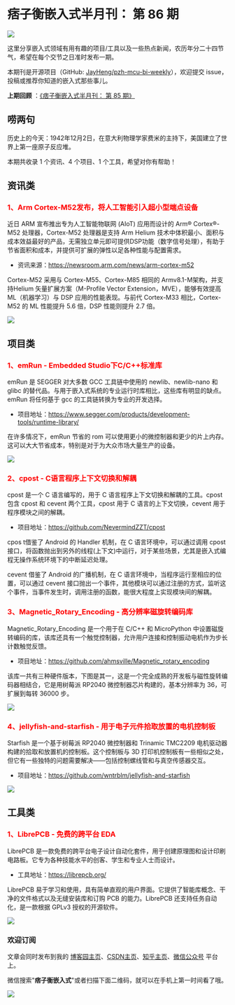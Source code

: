 # 痞子衡嵌入式半月刊： 第 86 期

![](https://raw.githubusercontent.com/JayHeng/pzh-mcu-bi-weekly/master/pics/pzh_mcu_bi_weekly.PNG)

这里分享嵌入式领域有用有趣的项目/工具以及一些热点新闻，农历年分二十四节气，希望在每个交节之日准时发布一期。

本期刊是开源项目（GitHub: [JayHeng/pzh-mcu-bi-weekly](https://github.com/JayHeng/pzh-mcu-bi-weekly)），欢迎提交 issue，投稿或推荐你知道的嵌入式那些事儿。

**上期回顾** ：[《痞子衡嵌入式半月刊： 第 85 期》](https://www.cnblogs.com/henjay724/p/17826449.html)

## 唠两句

历史上的今天：1942年12月2日，在意大利物理学家费米的主持下，美国建立了世界上第一座原子反应堆。

本期共收录 1 个资讯、4 个项目、1 个工具，希望对你有帮助！

## 资讯类

### <font color="red">1、Arm Cortex-M52发布，将人工智能引入超小型端点设备</font>

近日 ARM 宣布推出专为人工智能物联网 (AIoT) 应用而设计的 Arm® Cortex®-M52 处理器，Cortex-M52 处理器是支持 Arm Helium 技术中体积最小、面积与成本效益最好的产品，无需独立单元即可提供DSP功能（数字信号处理），有助于节省面积和成本，并提供可扩展的弹性以足各种性能与配置需求。

 * 资讯来源：https://newsroom.arm.com/news/arm-cortex-m52

Cortex-M52 采用与 Cortex-M55、Cortex-M85 相同的 Armv8.1-M架构，并支持Helium 矢量扩展方案（M-Profile Vector Extension，MVE），能够有效提高 ML（机器学习）与 DSP 应用的性能表现。与前代 Cortex-M33 相比，Cortex-M52 的 ML 性能提升 5.6 倍，DSP 性能则提升 2.7 倍。

![](https://raw.githubusercontent.com/JayHeng/pzh-mcu-bi-weekly/master/pics/issue-086/cortex-m52.PNG)

## 项目类

### <font color="red">1、emRun - Embedded Studio下C/C++标准库</font>

emRun 是 SEGGER 对大多数 GCC 工具链中使用的 newlib、newlib-nano 和 glibc 的替代品。与用于嵌入式系统的专业运行时库相比，这些库有明显的缺点。emRun 将任何基于 gcc 的工具链转换为专业的开发选择。

 * 项目地址：https://www.segger.com/products/development-tools/runtime-library/

在许多情况下，emRun 节省的 rom 可以使用更小的微控制器和更少的片上内存。这可以大大节省成本，特别是对于为大众市场大量生产的设备。

![](https://raw.githubusercontent.com/JayHeng/pzh-mcu-bi-weekly/master/pics/issue-086/emRun.PNG)

### <font color="red">2、cpost - C语言程序上下文切换和解耦</font>

cpost 是一个 C 语言编写的，用于 C 语言程序上下文切换和解耦的工具。cpost 包含 cpost 和 cevent 两个工具，cpost 用于 C 语言的上下文切换，cevent 用于程序模块之间的解耦。

 * 项目地址：https://github.com/NevermindZZT/cpost

cpos t借鉴了 Android 的 Handler 机制，在 C 语言环境中，可以通过调用 cpost 接口，将函数抛出到另外的线程(上下文)中运行，对于某些场景，尤其是嵌入式编程无操作系统环境下的中断延迟处理。

cevent 借鉴了 Android 的广播机制，在 C 语言环境中，当程序运行至相应的位置，可以通过 cevent 接口抛出一个事件，其他模块可以通过注册的方式，监听这个事件，当事件发生时，调用注册的函数，能很大程度上实现模块间的解耦。 

### <font color="red">3、Magnetic_Rotary_Encoding - 高分辨率磁旋转编码库</font>

Magnetic_Rotary_Encoding 是一个用于在 C/C++ 和 MicroPython 中设置磁旋转编码的库，该库还具有一个触觉控制器，允许用户连接和控制振动电机作为步长计数触觉反馈。

 * 项目地址：https://github.com/ahmsville/Magnetic_rotary_encoding

该库一共有三种硬件版本，下图是其一，这是一个完全成熟的开发板与磁性旋转编码器相结合，它是用树莓派 RP2040 微控制器芯片构建的，基本分辨率为 36，可扩展到每转 36000 步。

![](https://raw.githubusercontent.com/JayHeng/pzh-mcu-bi-weekly/master/pics/issue-086/Magnetic_Rotary_Encoding.PNG)

### <font color="red">4、jellyfish-and-starfish - 用于电子元件拾取放置的电机控制板</font>

Starfish 是一个基于树莓派 RP2040 微控制器和 Trinamic TMC2209 电机驱动器构建的拾取和放置机的控制板。这个控制板与 3D 打印机控制板有一些相似之处，但它有一些独特的问题需要解决——包括控制螺线管和与真空传感器交互。

 * 项目地址：https://github.com/wntrblm/jellyfish-and-starfish

![](https://raw.githubusercontent.com/JayHeng/pzh-mcu-bi-weekly/master/pics/issue-086/starfish.PNG)

## 工具类

### <font color="red">1、LibrePCB - 免费的跨平台 EDA</font>

LibrePCB 是一款免费的跨平台电子设计自动化套件，用于创建原理图和设计印刷电路板。它专为各种技能水平的创客、学生和专业人士而设计。

 * 工具地址：https://librepcb.org/

LibrePCB 易于学习和使用，具有简单直观的用户界面。它提供了智能库概念、干净的文件格式以及无缝安装库和订购 PCB 的能力。LibrePCB 还支持任务自动化，是一款根据 GPLv3 授权的开源软件。  

![](https://raw.githubusercontent.com/JayHeng/pzh-mcu-bi-weekly/master/pics/issue-086/LibrePCB.PNG)

### 欢迎订阅

文章会同时发布到我的 [博客园主页](https://www.cnblogs.com/henjay724/)、[CSDN主页](https://blog.csdn.net/henjay724)、[知乎主页](https://www.zhihu.com/people/henjay724)、[微信公众号](http://weixin.sogou.com/weixin?type=1&query=痞子衡嵌入式) 平台上。

微信搜索"__痞子衡嵌入式__"或者扫描下面二维码，就可以在手机上第一时间看了哦。

![](https://raw.githubusercontent.com/JayHeng/pzhmcu-picture/master/wechat/pzhMcu_qrcode_258x258.jpg)


